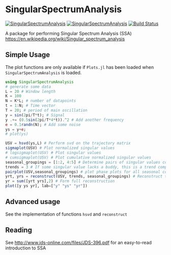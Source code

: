 # SingularSpectrumAnalysis
[![SingularSpectrumAnalysis](http://pkg.julialang.org/badges/SingularSpectrumAnalysis_0.5.svg)](http://pkg.julialang.org/detail/SingularSpectrumAnalysis)
[![SingularSpectrumAnalysis](http://pkg.julialang.org/badges/SingularSpectrumAnalysis_0.6.svg)](http://pkg.julialang.org/detail/SingularSpectrumAnalysis)
[![Build Status](https://travis-ci.org/baggepinnen/SingularSpectrumAnalysis.jl.svg?branch=master)](https://travis-ci.org/baggepinnen/SingularSpectrumAnalysis.jl)

A package for performing Singular Spectrum Analysis (SSA) https://en.wikipedia.org/wiki/Singular_spectrum_analysis

## Simple Usage
The plot functions are only available if `Plots.jl` has been loaded when `SingularSpectrumAnalysis` is loaded.
```julia
using SingularSpectrumAnalysis
# generate some data
L = 20 # Window length
K = 100
N = K*L; # number of datapoints
t = 1:N; # Time vector
T = 20; # period of main oscillation
y = sin(2pi/T*t); # Signal
y .+= (0.5sin(2pi/T*4*t)).^2 # Add another frequency
e = 0.1randn(N); # Add some noise
ys = y+e;
# plot(ys)

USV = hsvd(ys,L) # Perform svd on the trajectory matrix
sigmaplot(USV) # Plot normalized singular values
# logsigmaplot(USV) # Plot singular values
# cumsigmaplot(USV) # Plot cumulative normalized singular values
seasonal_groupings = [1:2, 4:5] # Determine pairs of singular values corresponding to seasonal components
trends = 3 # If some singular value lacks a buddy, this is a trend component
pairplot(USV,seasonal_groupings) # plot phase plots for all seasonal components
yrt, yrs = reconstruct(USV, trends, seasonal_groupings) # Reconstruct the underlying signal without noise, based on all identified components with significant singular values
yr = sum([yrt yrs],2) # Form full reconstruction
plot([y ys yr], lab=["y" "ys" "yr"])
```

## Advanced usage
See the implementation of functions `hsvd` and `reconstruct`

## Reading
See http://www.jds-online.com/files/JDS-396.pdf for an easy-to-read introduction to SSA
